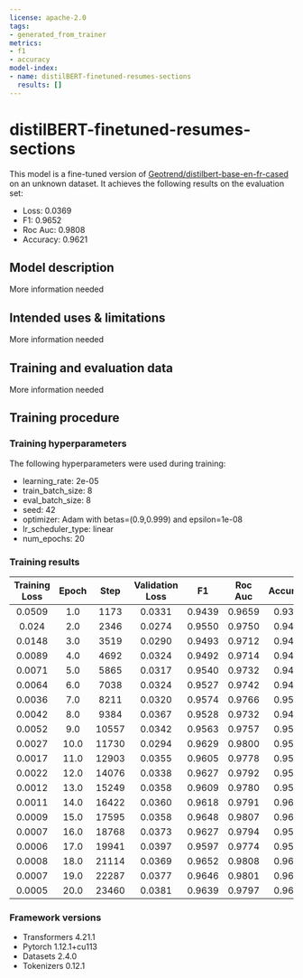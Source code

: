 ```yaml
---
license: apache-2.0
tags:
- generated_from_trainer
metrics:
- f1
- accuracy
model-index:
- name: distilBERT-finetuned-resumes-sections
  results: []
---
```


<!-- This model card has been generated automatically according to the information the Trainer had access to. You
should probably proofread and complete it, then remove this comment. -->

# distilBERT-finetuned-resumes-sections

This model is a fine-tuned version of [Geotrend/distilbert-base-en-fr-cased](https://huggingface.co/Geotrend/distilbert-base-en-fr-cased) on an unknown dataset.
It achieves the following results on the evaluation set:
- Loss: 0.0369
- F1: 0.9652
- Roc Auc: 0.9808
- Accuracy: 0.9621

## Model description

More information needed

## Intended uses & limitations

More information needed

## Training and evaluation data

More information needed

## Training procedure

### Training hyperparameters

The following hyperparameters were used during training:
- learning_rate: 2e-05
- train_batch_size: 8
- eval_batch_size: 8
- seed: 42
- optimizer: Adam with betas=(0.9,0.999) and epsilon=1e-08
- lr_scheduler_type: linear
- num_epochs: 20

### Training results

| Training Loss | Epoch | Step  | Validation Loss | F1     | Roc Auc | Accuracy |
|:-------------:|:-----:|:-----:|:---------------:|:------:|:-------:|:--------:|
| 0.0509        | 1.0   | 1173  | 0.0331          | 0.9439 | 0.9659  | 0.9356   |
| 0.024         | 2.0   | 2346  | 0.0274          | 0.9550 | 0.9750  | 0.9493   |
| 0.0148        | 3.0   | 3519  | 0.0290          | 0.9493 | 0.9712  | 0.9446   |
| 0.0089        | 4.0   | 4692  | 0.0324          | 0.9492 | 0.9714  | 0.9442   |
| 0.0071        | 5.0   | 5865  | 0.0317          | 0.9540 | 0.9732  | 0.9476   |
| 0.0064        | 6.0   | 7038  | 0.0324          | 0.9527 | 0.9742  | 0.9484   |
| 0.0036        | 7.0   | 8211  | 0.0320          | 0.9574 | 0.9766  | 0.9540   |
| 0.0042        | 8.0   | 9384  | 0.0367          | 0.9528 | 0.9732  | 0.9493   |
| 0.0052        | 9.0   | 10557 | 0.0342          | 0.9563 | 0.9757  | 0.9531   |
| 0.0027        | 10.0  | 11730 | 0.0294          | 0.9629 | 0.9800  | 0.9595   |
| 0.0017        | 11.0  | 12903 | 0.0355          | 0.9605 | 0.9778  | 0.9582   |
| 0.0022        | 12.0  | 14076 | 0.0338          | 0.9627 | 0.9792  | 0.9591   |
| 0.0012        | 13.0  | 15249 | 0.0358          | 0.9609 | 0.9780  | 0.9591   |
| 0.0011        | 14.0  | 16422 | 0.0360          | 0.9618 | 0.9791  | 0.9604   |
| 0.0009        | 15.0  | 17595 | 0.0358          | 0.9648 | 0.9807  | 0.9625   |
| 0.0007        | 16.0  | 18768 | 0.0373          | 0.9627 | 0.9794  | 0.9595   |
| 0.0006        | 17.0  | 19941 | 0.0397          | 0.9597 | 0.9774  | 0.9574   |
| 0.0008        | 18.0  | 21114 | 0.0369          | 0.9652 | 0.9808  | 0.9621   |
| 0.0007        | 19.0  | 22287 | 0.0377          | 0.9646 | 0.9801  | 0.9621   |
| 0.0005        | 20.0  | 23460 | 0.0381          | 0.9639 | 0.9797  | 0.9616   |


### Framework versions

- Transformers 4.21.1
- Pytorch 1.12.1+cu113
- Datasets 2.4.0
- Tokenizers 0.12.1
